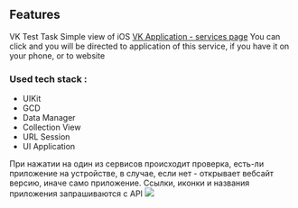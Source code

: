 ## Features

VK Test Task
Simple view of iOS [VK Application - services page](https://vk.com/services)
You can click and you will be directed to application of this service, if you have it on your phone, or to website
### Used tech stack :
- UIKit
- GCD
- Data Manager
- Collection View
- URL Session
- UI Application

При нажатии на один из сервисов происходит проверка, есть-ли приложение на устройстве, в случае, если нет - открывает вебсайт версию, иначе само приложение. Ссылки, иконки и названия приложения запрашиваются с API
![](https://github.com/Buslighter/VKServices/blob/main/RPReplay_Final1666718546.GIF)
